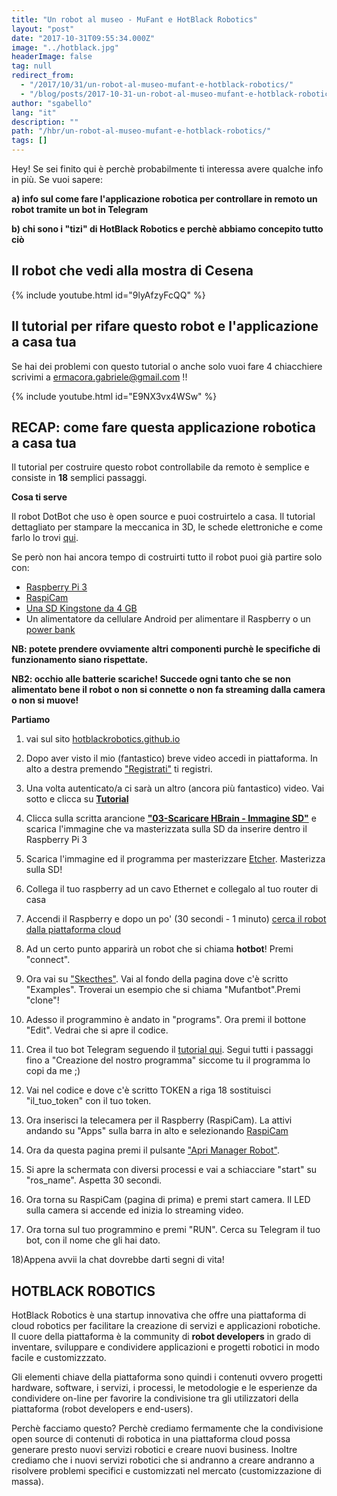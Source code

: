 ```yaml
---
title: "Un robot al museo - MuFant e HotBlack Robotics"
layout: "post"
date: "2017-10-31T09:55:34.000Z"
image: "../hotblack.jpg"
headerImage: false
tag: null
redirect_from:
  - "/2017/10/31/un-robot-al-museo-mufant-e-hotblack-robotics/"
  - "/blog/posts/2017-10-31-un-robot-al-museo-mufant-e-hotblack-robotics"
author: "sgabello"
lang: "it"
description: ""
path: "/hbr/un-robot-al-museo-mufant-e-hotblack-robotics/"
tags: []
---
```


Hey! Se sei finito qui è perchè probabilmente ti interessa avere qualche info in più. Se vuoi sapere:

**a) info sul come fare l'applicazione robotica per controllare in remoto un robot tramite un bot in Telegram**

**b) chi sono i "tizi" di HotBlack Robotics e perchè abbiamo concepito tutto ciò**

## Il robot che vedi alla mostra di Cesena

{% include youtube.html id="9lyAfzyFcQQ" %}

## Il tutorial per rifare questo robot e l'applicazione a casa tua

Se hai dei problemi con questo tutorial o anche solo vuoi fare 4 chiacchiere scrivimi a ermacora.gabriele@gmail.com !!

{% include youtube.html id="E9NX3vx4WSw" %}

## RECAP: come fare questa applicazione robotica a casa tua

Il tutorial per costruire questo robot controllabile da remoto è semplice e consiste in **18** semplici passaggi.

**Cosa ti serve**

Il robot DotBot che uso è open source e puoi costruirtelo a casa. Il tutorial dettagliato per stampare la meccanica in 3D, le schede elettroniche e come farlo lo trovi [qui](http://hotblackrobotics.github.io/blog/posts/2017-02-08-dotbot-tutorial-hardware).

Se però non hai ancora tempo di costruirti tutto il robot puoi già partire solo con:

- [Raspberry Pi 3](https://www.raspberrypi.org/products/raspberry-pi-3-model-b/)
- [RaspiCam](https://www.raspberrypi.org/products/camera-module-v2/)
- [Una SD Kingstone da 4 GB](https://www.amazon.it/Kingston-SDC4-4GB-MicroSDHC-Adattatore/dp/B000VX6XL6)
- Un alimentatore da cellulare Android per alimentare il Raspberry o un [power bank](https://www.amazon.it/RAVPower-Caricabatterie-Tecnologia-Universale-Smartphone/dp/B00YA01MC6/ref=sr_1_13?ie=UTF8&qid=1509721259&sr=8-13&keywords=ravpower+power+bank)

**NB: potete prendere ovviamente altri componenti purchè le specifiche di funzionamento siano rispettate.**

**NB2: occhio alle batterie scariche! Succede ogni tanto che se non alimentato bene il robot o non si connette o non fa streaming dalla camera o non si muove!**

**Partiamo**

1. vai sul sito [hotblackrobotics.github.io](http://hotblackrobotics.github.io/)

2. Dopo aver visto il mio (fantastico) breve video accedi in piattaforma. In alto a destra premendo ["Registrati"](http://hotblackrobotics.github.io/register) ti registri.

3. Una volta autenticato/a ci sarà un altro (ancora più fantastico) video. Vai sotto e clicca su [**Tutorial**](http://hotblackrobotics.github.io/blog/posts/supporto-tecnico)

4. Clicca sulla scritta arancione **["03-Scaricare HBrain - Immagine SD"](http://hotblackrobotics.github.io/blog/posts/2017-03-24-immagine-sd-per-la-cloud-e-configurazione)** e scarica l'immagine che va masterizzata sulla SD da inserire dentro il Raspberry Pi 3

5. Scarica l'immagine ed il programma per masterizzare [Etcher](https://etcher.io/). Masterizza sulla SD!

6. Collega il tuo raspberry ad un cavo Ethernet e collegalo al tuo router di casa

7. Accendi il Raspberry e dopo un po' (30 secondi - 1 minuto) [cerca il robot dalla piattaforma cloud](http://hotblackrobotics.github.io/cloud/index)

8. Ad un certo punto apparirà un robot che si chiama **hotbot**! Premi "connect".

9. Ora vai su ["Skecthes"](http://hotblackrobotics.github.io/cloud/sketch/). Vai al fondo della pagina dove c'è scritto "Examples". Troverai un esempio che si chiama "Mufantbot".Premi "clone"!

10. Adesso il programmino è andato in "programs". Ora premi il bottone "Edit". Vedrai che si apre il codice.

11. Crea il tuo bot Telegram seguendo il [tutorial qui](http://hotblackrobotics.github.io/blog/posts/2017-02-16-tutorial-sviluppiamo-un-bot-telegram-in-ros). Segui tutti i passaggi fino a "Creazione del nostro programma" siccome tu il programma lo copi da me ;)

12. Vai nel codice e dove c'è scritto TOKEN a riga 18 sostituisci "il_tuo_token" con il tuo token.

13. Ora inserisci la telecamera per il Raspberry (RaspiCam). La attivi andando su "Apps" sulla barra in alto e selezionando [RaspiCam](http://hotblackrobotics.github.io/cloud/webgui/camera)

14. Ora da questa pagina premi il pulsante ["Apri Manager Robot"](http://192.168.0.101:9001/).

15. Si apre la schermata con diversi processi e vai a schiacciare "start" su "ros_name". Aspetta 30 secondi.

16. Ora torna su RaspiCam (pagina di prima) e premi start camera. Il LED sulla camera si accende ed inizia lo streaming video.

17. Ora torna sul tuo programmino e premi "RUN". Cerca su Telegram il tuo bot, con il nome che gli hai dato.

18)Appena avvii la chat dovrebbe darti segni di vita!

## HOTBLACK ROBOTICS

HotBlack Robotics è una startup innovativa che offre una piattaforma di cloud robotics per facilitare la creazione di servizi e applicazioni robotiche. Il cuore della piattaforma è la community di **robot developers** in grado di inventare, sviluppare e condividere applicazioni e progetti robotici in modo facile e customizzzato.

Gli elementi chiave della piattaforma sono quindi i contenuti ovvero progetti hardware, software, i servizi, i processi, le metodologie e le esperienze da condividere on-line per favorire la condivisione tra gli utilizzatori della piattaforma (robot developers e end-users).

Perchè facciamo questo? Perchè crediamo fermamente che la condivisione open source di contenuti di robotica in una piattaforma cloud possa generare presto nuovi servizi robotici e creare nuovi business. Inoltre crediamo che i nuovi servizi robotici che si andranno a creare andranno a risolvere problemi specifici e customizzati nel mercato (customizzazione di massa).
